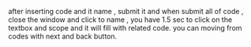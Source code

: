 after inserting code and it name , submit it and when submit all of code , close the window and click to name , you have 1.5 sec to click on the textbox and scope and it will fill with related code.
you can moving from codes with next and back button.
